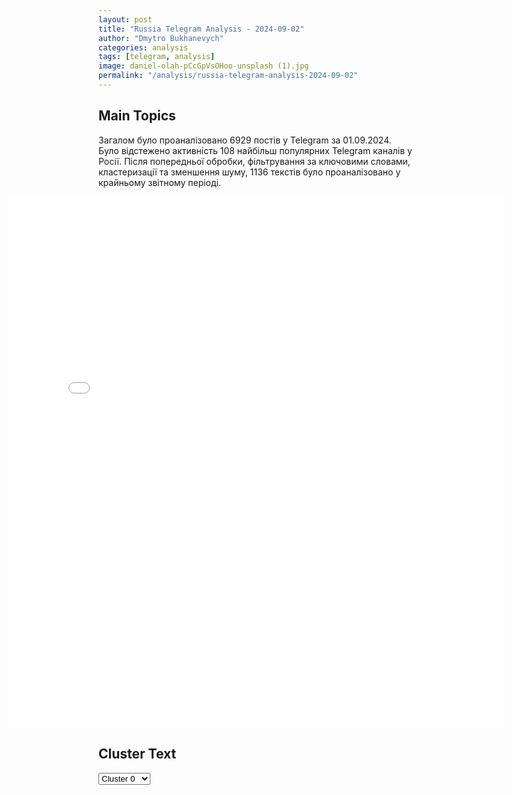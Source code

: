 ```yaml
---
layout: post
title: "Russia Telegram Analysis - 2024-09-02"
author: "Dmytro Bukhanevych"
categories: analysis
tags: [telegram, analysis]
image: daniel-olah-pCcGpVsOHoo-unsplash (1).jpg
permalink: "/analysis/russia-telegram-analysis-2024-09-02"
---
```


<style>
    /* Adjusting iframe-container styles */
    .wide-iframe-container {
        width: calc(100% + 30vw);  /* Extending the width */
        margin-left: -15vw;       /* Negative margin to push to the left */
        overflow: hidden;         /* In case the iframe content spills over */
    }

    .wide-iframe-container iframe {
        width: 100%;  /* Making the iframe take the full width of its container */
        border: none; /* Removing any borders from the iframe */
    }

    /* Toggle mechanism */
    .hidden {
        display: none;
    }
    
    .show-content-target:checked + .show-content {
        display: block;
    }
</style>

<h2>Main Topics</h2>
<p>Загалом було проаналізовано 6929 постів у Telegram за 01.09.2024. Було відстежено активність 108 найбільш популярних Telegram каналів у Росії. Після попередньої обробки, фільтрування за ключовими словами, кластеризації та зменшення шуму, 1136 текстів було проаналізовано у крайньому звітному періоді.</p>
<!-- Embedding Main Plotly Visualization -->
<div class="wide-iframe-container">
    <iframe src="{{site.baseurl}}/visualizations/2024-09-02/fig_topics_time.html" height="850"></iframe>
</div>


<h2>Cluster Text</h2>

<!-- Dropdown to select a cluster -->
<select id="clusterSelector" onchange="displayClusterText()">
<option value="0">Cluster 0</option><option value="1">Cluster 1</option><option value="2">Cluster 2</option><option value="3">Cluster 3</option><option value="4">Cluster 4</option><option value="5">Cluster 5</option><option value="6">Cluster 6</option><option value="7">Cluster 7</option><option value="8">Cluster 8</option><option value="9">Cluster 9</option><option value="10">Cluster 10</option><option value="11">Cluster 11</option><option value="12">Cluster 12</option><option value="13">Cluster 13</option><option value="14">Cluster 14</option><option value="15">Cluster 15</option><option value="16">Cluster 16</option><option value="17">Cluster 17</option><option value="18">Cluster 18</option><option value="19">Cluster 19</option>
</select>

<!-- Display area for the selected cluster's text -->
<div id="clusterTextDisplay" class="hidden"></div>

<script type="text/javascript">
    var clusterDetails = {"0": "<b>Total Posts:</b> 146<br><b>Date:</b> 2024-09-01 11:22:08+00:00<br><b>Author:</b> rvvoenkor<br><b>Link:</b> https://t.me/s/RVvoenkor/76130<br><b>Subscribers:</b> 1601831<br><b>Text:</b> \u0422\u0435\u043a\u0441\u0442: \ud83c\uddf7\ud83c\uddfa\u2694\ufe0f\ud83c\uddfa\ud83c\udde6 \u0410\u0440\u043c\u0438\u044f \u0420\u043e\u0441\u0441\u0438\u0438 \u043f\u0440\u043e\u0434\u043e\u043b\u0436\u0430\u0435\u0442 \u043e\u0442\u0440\u0430\u0436\u0430\u0442\u044c \u0432\u0442\u043e\u0440\u0436\u0435\u043d\u0438\u0435 \u0432\u0440\u0430\u0433\u0430 \u0432 \u041a\u0443\u0440\u0441\u043a\u0443\u044e \u043e\u0431\u043b\u0430\u0441\u0442\u044c\u25aa\ufe0f\u0413\u0440\u0443\u043f\u043f\u0438\u0440\u043e\u0432\u043a\u043e\u0439 \u0432\u043e\u0439\u0441\u043a \u00ab\u0421\u0435\u0432\u0435\u0440\u00bb \u043f\u0440\u0438 \u043f\u043e\u0434\u0434\u0435\u0440\u0436\u043a\u0435 \u0430\u0440\u043c\u0435\u0439\u0441\u043a\u043e\u0439 \u0430\u0432\u0438\u0430\u0446\u0438\u0438 \u0438 \u0430\u0440\u0442\u0438\u043b\u043b\u0435\u0440\u0438\u0438 \u043e\u0442\u0440\u0430\u0436\u0435\u043d\u044b 4 \u0430\u0442\u0430\u043a\u0438 \u0432\u0440\u0430\u0433\u0430 \u0432 \u043d\u0430\u043f\u0440\u0430\u0432\u043b\u0435\u043d\u0438\u0438 \u043d.\u043f. \u041a\u043e\u0440\u0435\u043d\u0435\u0432\u043e \u0438 \u0410\u043b\u0435\u043a\u0441\u0430\u043d\u0434\u0440\u043e\u0432\u043a\u0430.\u25aa\ufe0f \u0421\u043e\u0440\u0432\u0430\u043d\u044b 3 \u043f\u043e\u043f\u044b\u0442\u043a\u0438 \u0430\u0442\u0430\u043a \u0432 \u043d\u0430\u043f\u0440\u0430\u0432\u043b\u0435\u043d\u0438\u0438 \u043d.\u043f. \u041d\u0438\u0436\u043d\u044f\u044f \u041f\u0430\u0440\u043e\u0432\u0430\u044f \u0438 \u041f\u043e\u0433\u0440\u0435\u0431\u043a\u0438. \u041f\u043e\u0442\u0435\u0440\u0438 \u0412\u0421\u0423 - \u0434\u043e 30 \u0431\u043e\u0435\u0432\u0438\u043a\u043e\u0432 \u0443\u0431\u0438\u0442\u044b\u043c\u0438 \u0438 \u0440\u0430\u043d\u0435\u043d\u044b\u043c\u0438, \u0443\u043d\u0438\u0447\u0442\u043e\u0436\u0435\u043d\u044b 2 \u0431\u0440\u043e\u043d\u0435\u043c\u0430\u0448\u0438\u043d\u044b \u0438 2 \u0430\u0432\u0442\u043e\u043c\u043e\u0431\u0438\u043b\u044f. 1 \u0432\u043e\u0435\u043d\u043d\u044b\u0439 \u0412\u0421\u0423 \u0441\u0434\u0430\u043b\u0441\u044f \u0432 \u043f\u043b\u0435\u043d.\u25aa\ufe0f\u0410\u043a\u0442\u0438\u0432\u043d\u044b\u043c\u0438 \u0434\u0435\u0439\u0441\u0442\u0432\u0438\u044f\u043c\u0438 \u0432\u043e\u0439\u0441\u043a, \u0443\u0434\u0430\u0440\u0430\u043c\u0438 \u0430\u0432\u0438\u0430\u0446\u0438\u0438 \u0438 \u043e\u0433\u043d\u0435\u043c \u0430\u0440\u0442\u0438\u043b\u043b\u0435\u0440\u0438\u0438 \u043d\u0430\u043d\u0435\u0441\u0435\u043d\u043e \u043f\u043e\u0440\u0430\u0436\u0435\u043d\u0438\u0435 \u0441\u043a\u043e\u043f\u043b\u0435\u043d\u0438\u044f\u043c \u0441\u0438\u043b \u0438 \u0442\u0435\u0445\u043d\u0438\u043a\u0438 22-\u0439, 61-\u0439 \u0438 115-\u0439 \u043c\u0435\u0445\u0430\u043d\u0438\u0437\u0438\u0440\u043e\u0432\u0430\u043d\u043d\u044b\u0445, 80-\u0439 \u0438 82-\u0439 \u0434\u0435\u0441\u0430\u043d\u0442\u043d\u043e-\u0448\u0442\u0443\u0440\u043c\u043e\u0432\u043e\u0439, 152-\u0439 \u0435\u0433\u0435\u0440\u0441\u043a\u043e\u0439 \u0431\u0440\u0438\u0433\u0430\u0434 \u0438 1-\u0439 \u0431\u0440\u0438\u0433\u0430\u0434\u044b \u043d\u0430\u0446\u0433\u0432\u0430\u0440\u0434\u0438\u0438 \u0432 \u0440\u0430\u0439\u043e\u043d\u0430\u0445 \u043d.\u043f. \u0410\u043f\u0430\u043d\u0430\u0441\u043e\u0432\u043a\u0430, \u0411\u043e\u0440\u043a\u0438, \u0412\u0438\u0448\u043d\u0435\u0432\u043a\u0430, \u0413\u043e\u0440\u0434\u0435\u0435\u0432\u043a\u0430, \u0418\u0432\u0430\u0448\u043a\u043e\u0432\u0441\u043a\u0438\u0439, \u041b\u044e\u0431\u0438\u043c\u043e\u0432\u043a\u0430, \u041b\u0435\u0431\u0435\u0434\u0435\u0432\u043a\u0430, \u041c\u0430\u0440\u0442\u044b\u043d\u043e\u0432\u043a\u0430, \u041c\u0438\u0445\u0430\u0439\u043b\u043e\u0432\u043a\u0430, \u041c\u0438\u0440\u043d\u044b\u0439, \u041d\u043e\u0432\u043e\u0438\u0432\u0430\u043d\u043e\u0432\u043a\u0430, \u041e\u0431\u0443\u0445\u043e\u0432\u043a\u0430, \u041e\u0440\u043b\u043e\u0432\u043a\u0430, \u041f\u043b\u0435\u0445\u043e\u0432\u043e, \u0427\u0435\u0440\u043a\u0430\u0441\u0441\u043a\u043e\u0435 \u041f\u043e\u0440\u0435\u0447\u043d\u043e\u0435, \u0420\u0443\u0441\u0441\u043a\u043e\u0435 \u041f\u043e\u0440\u0435\u0447\u043d\u043e\u0435 \u0438 \u0421\u043d\u0430\u0433\u043e\u0441\u0442\u044c.\u00a0\u25aa\ufe0f \u0412 \u043b\u0435\u0441\u043d\u044b\u0445 \u043c\u0430\u0441\u0441\u0438\u0432\u0430\u0445 \u043f\u0440\u043e\u0434\u043e\u043b\u0436\u0430\u0435\u0442\u0441\u044f \u043f\u0440\u043e\u0432\u0435\u0434\u0435\u043d\u0438\u0435 \u0440\u0430\u0437\u0432\u0435\u0434\u044b\u0432\u0430\u0442\u0435\u043b\u044c\u043d\u043e-\u043f\u043e\u0438\u0441\u043a\u043e\u0432\u044b\u0445 \u0434\u0435\u0439\u0441\u0442\u0432\u0438\u0439 \u043f\u043e \u0432\u044b\u044f\u0432\u043b\u0435\u043d\u0438\u044e \u0438 \u0443\u043d\u0438\u0447\u0442\u043e\u0436\u0435\u043d\u0438\u044e \u0434\u0438\u0432\u0435\u0440\u0441\u0438\u043e\u043d\u043d\u044b\u0445 \u0433\u0440\u0443\u043f\u043f \u043f\u0440\u043e\u0442\u0438\u0432\u043d\u0438\u043a\u0430, \u043f\u044b\u0442\u0430\u0432\u0448\u0438\u0445\u0441\u044f \u043f\u0440\u043e\u043d\u0438\u043a\u043d\u0443\u0442\u044c \u0432\u0433\u043b\u0443\u0431\u044c \u0440\u043e\u0441\u0441\u0438\u0439\u0441\u043a\u043e\u0439 \u0442\u0435\u0440\u0440\u0438\u0442\u043e\u0440\u0438\u0438.\u25aa\ufe0f \u041e\u043f\u0435\u0440\u0430\u0442\u0438\u0432\u043d\u043e-\u0442\u0430\u043a\u0442\u0438\u0447\u0435\u0441\u043a\u043e\u0439 \u0430\u0432\u0438\u0430\u0446\u0438\u0435\u0439 \u043d\u0430\u043d\u0435\u0441\u0435\u043d\u044b \u0443\u0434\u0430\u0440\u044b \u0432 \u0421\u0443\u043c\u0441\u043a\u043e\u0439 \u043e\u0431\u043b\u0430\u0441\u0442\u0438 \u043f\u043e \u0440\u0430\u0439\u043e\u043d\u0430\u043c \u0441\u043e\u0441\u0440\u0435\u0434\u043e\u0442\u043e\u0447\u0435\u043d\u0438\u044f \u043b\u0438\u0447\u043d\u043e\u0433\u043e \u0441\u043e\u0441\u0442\u0430\u0432\u0430 \u0438 \u0432\u043e\u0435\u043d\u043d\u043e\u0439 \u0442\u0435\u0445\u043d\u0438\u043a\u0438 \u0440\u0435\u0437\u0435\u0440\u0432\u043e\u0432 \u0412\u0421\u0423 \u0432 \u0440\u0430\u0439\u043e\u043d\u0430\u0445 \u043d.\u043f. \u0411\u0435\u043b\u043e\u043f\u043e\u043b\u044c\u0435, \u0411\u043e\u044f\u0440\u043e-\u041b\u0435\u0436\u0438\u0447\u0438, \u0413\u043b\u0443\u0445\u043e\u0432, \u041b\u0443\u043a\u0430, \u041e\u0431\u043e\u0434\u044b, \u041e\u0440\u043b\u043e\u0432\u043a\u0430, \u0421\u0432\u0435\u0441\u0441\u0430, \u041f\u0435\u0440\u0448\u0435 \u0422\u0440\u0430\u0432\u043d\u044f, \u0421\u0443\u043c\u044b \u0438 \u042e\u043d\u0430\u043a\u043e\u0432\u043a\u0430.\u00a0\u25aa\ufe0f\u041f\u043e\u0442\u0435\u0440\u0438 \u0412\u0421\u0423 \u0437\u0430 \u0441\u0443\u0442\u043a\u0438: \u0434\u043e 360 \u0431\u043e\u0435\u0432\u0438\u043a\u043e\u0432 \u0438 23\u00a0\u0435\u0434\u0438\u043d\u0438\u0446\u044b \u0431\u0440\u043e\u043d\u0435\u0442\u0435\u0445\u043d\u0438\u043a\u0438, \u0432 \u0442\u043e\u043c \u0447\u0438\u0441\u043b\u0435 4 \u0442\u0430\u043d\u043a\u0430, \u0411\u041c\u041f, 2 \u0411\u0422\u0420\u0430 \u0438 16 \u0431\u0440\u043e\u043d\u0435\u043c\u0430\u0448\u0438\u043d, \u0430 \u0442\u0430\u043a\u0436\u0435 6 \u043e\u0440\u0443\u0434\u0438\u0439, \u0432 \u0442.\u0447. 2 \u0421\u0410\u0423 \u00abKrab\u00bb (\u041f\u043e\u043b\u044c\u0448\u0430), 3 \u043c\u0438\u043d\u043e\u043c\u0435\u0442\u0430, \u0441\u0442\u0430\u043d\u0446\u0438\u044f \u0420\u042d\u0411, \u0420\u041b\u0421 \u043a\u043e\u043d\u0442\u0440\u0431\u0430\u0442\u0430\u0440\u0435\u0439\u043d\u043e\u0439 \u0431\u043e\u0440\u044c\u0431\u044b ANT/PQ-50 (\u0421\u0428\u0410) \u0438 7 \u0430\u0432\u0442\u043e\u043c\u043e\u0431\u0438\u043b\u0435\u0439.t.me/RVvoenkor", "1": "<b>Total Posts:</b> 75<br><b>Date:</b> 2024-09-01 03:14:42+00:00<br><b>Author:</b> solovievlive<br><b>Link:</b> https://t.me/s/SolovievLive/277763<br><b>Subscribers:</b> 1341504<br><b>Text:</b> \u0422\u0435\u043a\u0441\u0442: \u2757\ufe0f \u041f\u043e\u043f\u044b\u0442\u043a\u0443 \u043c\u0430\u0441\u0441\u043e\u0432\u043e\u0439 \u0430\u0442\u0430\u043a\u0438 \u0412\u0421\u0423 \u043d\u0430 \u0440\u043e\u0441\u0441\u0438\u0439\u0441\u043a\u0438\u0435 \u0440\u0435\u0433\u0438\u043e\u043d\u044b \u043e\u0442\u0431\u0438\u043b\u0438 \u0440\u043e\u0441\u0441\u0438\u0439\u0441\u043a\u0438\u0435 \u0441\u0438\u043b\u044b \u041f\u0412\u041e \u0432 \u043d\u043e\u0447\u044c \u043d\u0430 1 \u0441\u0435\u043d\u0442\u044f\u0431\u0440\u044f. \u0421\u043e\u043e\u0431\u0449\u0430\u043b\u043e\u0441\u044c \u043e\u0431 \u043e\u0442\u0441\u0443\u0442\u0441\u0442\u0432\u0438\u0438 \u0436\u0435\u0440\u0442\u0432, \u043f\u043e\u0441\u0442\u0440\u0430\u0434\u0430\u0432\u0448\u0438\u0445 \u0438 \u0440\u0430\u0437\u0440\u0443\u0448\u0435\u043d\u0438\u0439.\u0427\u0442\u043e \u0438\u0437\u0432\u0435\u0441\u0442\u043d\u043e \u043d\u0430 \u044d\u0442\u043e\u0442 \u0447\u0430\u0441:\ud83d\udfe55 \u0411\u041f\u041b\u0410, \u043b\u0435\u0442\u0435\u0432\u0448\u0438\u0445 \u043d\u0430 \u041c\u043e\u0441\u043a\u0432\u0443, \u0441\u0431\u0438\u0442\u044b \u0441\u0438\u043b\u0430\u043c\u0438 \u041f\u0412\u041e \u041c\u0438\u043d\u043e\u0431\u043e\u0440\u043e\u043d\u044b, \u0432 \u0442\u043e\u043c \u0447\u0438\u0441\u043b\u0435, \u0432 \u041e\u0434\u0438\u043d\u0446\u043e\u0432\u0441\u043a\u043e\u043c \u0433\u043e\u0440\u043e\u0434\u0441\u043a\u043e\u043c \u043e\u043a\u0440\u0443\u0433\u0435, \u041b\u0435\u043d\u0438\u043d\u0441\u043a\u043e\u043c \u0433\u043e\u0440\u043e\u0434\u0441\u043a\u043e\u043c \u043e\u043a\u0440\u0443\u0433\u0435 \u0438 \u0432 \u0421\u0442\u0443\u043f\u0438\u043d\u043e;\ud83d\udfe5\u0411\u043e\u043b\u0435\u0435 10 \u0411\u041f\u041b\u0410 \u0443\u043d\u0438\u0447\u0442\u043e\u0436\u0435\u043d\u044b \u0432 \u0412\u043e\u0440\u043e\u043d\u0435\u0436\u0441\u043a\u043e\u0439 \u043e\u0431\u043b\u0430\u0441\u0442\u0438;\ud83d\udfe5\u0422\u0440\u0438 \u0411\u041f\u041b\u0410 \u043f\u043e\u043f\u044b\u0442\u0430\u043b\u0438\u0441\u044c \u0430\u0442\u0430\u043a\u043e\u0432\u0430\u0442\u044c \u0442\u0435\u0440\u0440\u0438\u0442\u043e\u0440\u0438\u044e \u041a\u0430\u0448\u0438\u0440\u0441\u043a\u043e\u0439 \u0413\u0420\u042d\u0421 \u0432 \u041c\u043e\u0441\u043a\u043e\u0432\u0441\u043a\u043e\u0439 \u043e\u0431\u043b\u0430\u0441\u0442\u0438;\ud83d\udfe5\u041d\u0435\u0441\u043a\u043e\u043b\u044c\u043a\u043e \u0411\u041f\u041b\u0410 \u0443\u043d\u0438\u0447\u0442\u043e\u0436\u0435\u043d\u044b \u043d\u0430\u0434 \u0420\u044f\u0437\u0430\u043d\u0441\u043a\u043e\u0439 \u043e\u0431\u043b\u0430\u0441\u0442\u044c\u044e;\ud83d\udfe5\u0411\u041f\u041b\u0410 \u043f\u043e\u0434\u0430\u0432\u043b\u0435\u043d\u044b \u0432 \u0413\u0440\u044f\u0437\u0438\u043d\u0441\u043a\u043e\u043c, \u041b\u0438\u043f\u0435\u0446\u043a\u043e\u043c \u0438 \u0421\u0442\u0430\u043d\u043e\u0432\u043b\u044f\u043d\u0441\u043a\u043e\u043c \u0440\u0430\u0439\u043e\u043d\u0430\u0445 \u041b\u0438\u043f\u0435\u0446\u043a\u043e\u0439 \u043e\u0431\u043b\u0430\u0441\u0442\u0438;\ud83d\udfe53 \u0431\u0435\u0441\u043f\u0438\u043b\u043e\u0442\u043d\u0438\u043a\u0430 \u0443\u043d\u0438\u0447\u0442\u043e\u0436\u0435\u043d\u044b \u043d\u0430\u0434 \u0422\u0443\u043b\u044c\u0441\u043a\u043e\u0439 \u043e\u0431\u043b\u0430\u0441\u0442\u044c\u044e;\ud83d\udfe526 \u0411\u041f\u041b\u0410 \u0441\u0431\u0438\u0442\u044b \u043d\u0430\u0434 \u0411\u0440\u044f\u043d\u0441\u043a\u043e\u0439 \u043e\u0431\u043b\u0430\u0441\u0442\u044c\u044e;\ud83d\udfe55 \u0411\u041f\u041b\u0410 \u0441\u0431\u0438\u0442\u044b \u0441\u0438\u043b\u0430\u043c\u0438 \u041f\u0412\u041e \u043d\u0430\u0434 \u0422\u0432\u0435\u0440\u0441\u043a\u043e\u0439 \u043e\u0431\u043b\u0430\u0441\u0442\u044c\u044e.", "2": "<b>Total Posts:</b> 47<br><b>Date:</b> 2024-09-01 16:10:43+00:00<br><b>Author:</b> rian_ru<br><b>Link:</b> https://t.me/s/rian_ru/259503<br><b>Subscribers:</b> 3333727<br><b>Text:</b> \u0422\u0435\u043a\u0441\u0442: \u2757\ufe0f\u0427\u0438\u0441\u043b\u043e \u043c\u0438\u0440\u043d\u044b\u0445 \u0436\u0438\u0442\u0435\u043b\u0435\u0439, \u043f\u043e\u0441\u0442\u0440\u0430\u0434\u0430\u0432\u0448\u0438\u0445 \u0432 \u0411\u0435\u043b\u0433\u043e\u0440\u043e\u0434\u0435 \u0438 \u0411\u0435\u043b\u0433\u043e\u0440\u043e\u0434\u0441\u043a\u043e\u043c \u0440\u0430\u0439\u043e\u043d\u0435 \u0432 \u0440\u0435\u0437\u0443\u043b\u044c\u0442\u0430\u0442\u0435 \u0430\u0442\u0430\u043a\u0438 \u0412\u0421\u0423, \u0432\u044b\u0440\u043e\u0441\u043b\u043e \u0434\u043e 11, \u0441\u043e\u043e\u0431\u0449\u0438\u043b \u0413\u043b\u0430\u0434\u043a\u043e\u0432. \u0413\u043b\u0430\u0432\u0430 \u0411\u0435\u043b\u0433\u043e\u0440\u043e\u0434\u0441\u043a\u043e\u0439 \u043e\u0431\u043b\u0430\u0441\u0442\u0438 \u0440\u0430\u0441\u0441\u043a\u0430\u0437\u0430\u043b, \u0447\u0442\u043e \u0434\u0432\u043e\u0435 \u0440\u0430\u043d\u0435\u043d\u044b\u0445 \u0434\u0435\u0442\u0435\u0439 \u043d\u0430\u0445\u043e\u0434\u044f\u0442\u0441\u044f \u0432 \u043a\u0440\u0430\u0439\u043d\u0435 \u0442\u044f\u0436\u0435\u043b\u043e\u043c \u0441\u043e\u0441\u0442\u043e\u044f\u043d\u0438\u0438, \u043e\u043d\u0438 \u0443\u0436\u0435 \u0432 \u043e\u043f\u0435\u0440\u0430\u0446\u0438\u043e\u043d\u043d\u044b\u0445, \u0438\u0445 \u043c\u043e\u0433\u0443\u0442\u2026", "3": "<b>Total Posts:</b> 21<br><b>Date:</b> 2024-09-01 10:07:12+00:00<br><b>Author:</b> rt_russian<br><b>Link:</b> https://t.me/s/rt_russian/213867<br><b>Subscribers:</b> 977840<br><b>Text:</b> \u0422\u0435\u043a\u0441\u0442: \u0412\u0421\u0423 \u0437\u0430 \u0441\u0443\u0442\u043a\u0438 \u043f\u043e\u0442\u0435\u0440\u044f\u043b\u0438 \u043d\u0430 \u041a\u0443\u0440\u0441\u043a\u043e\u043c \u043d\u0430\u043f\u0440\u0430\u0432\u043b\u0435\u043d\u0438\u0438 \u0434\u043e 360 \u0432\u043e\u0435\u043d\u043d\u044b\u0445 \u0438 23 \u0435\u0434\u0438\u043d\u0438\u0446\u044b \u0431\u0440\u043e\u043d\u0435\u0442\u0435\u0445\u043d\u0438\u043a\u0438, \u0441\u043e\u043e\u0431\u0449\u0438\u043b\u0438 \u0432 \u041c\u0438\u043d\u043e\u0431\u043e\u0440\u043e\u043d\u044b \u0420\u0424. \u041e\u0431\u0449\u0438\u0435 \u043f\u043e\u0442\u0435\u0440\u0438 \u0423\u043a\u0440\u0430\u0438\u043d\u044b \u0437\u0430 \u0432\u0440\u0435\u043c\u044f \u0431\u043e\u0435\u0432\u044b\u0445 \u0434\u0435\u0439\u0441\u0442\u0432\u0438\u0439 \u0442\u0430\u043c \u0441\u043e\u0441\u0442\u0430\u0432\u0438\u043b\u0438 \u0432 \u0442\u043e\u043c \u0447\u0438\u0441\u043b\u0435 \u0441\u0432\u044b\u0448\u0435 8,5 \u0442\u044b\u0441. \u0441\u043e\u043b\u0434\u0430\u0442, 80 \u0442\u0430\u043d\u043a\u043e\u0432 \u0438 37 \u0431\u043e\u0435\u0432\u044b\u0445 \u043c\u0430\u0448\u0438\u043d \u043f\u0435\u0445\u043e\u0442\u044b, \u043f\u043e\u0434\u0447\u0435\u0440\u043a\u043d\u0443\u043b\u0438 \u0432 \u0432\u0435\u0434\u043e\u043c\u0441\u0442\u0432\u0435. \u0420\u043e\u0441\u0441\u0438\u0439\u0441\u043a\u0430\u044f \u0430\u0440\u043c\u0438\u044f \u0441\u043e\u0440\u0432\u0430\u043b\u0430 \u0442\u0440\u0438 \u043f\u043e\u043f\u044b\u0442\u043a\u0438 \u0430\u0442\u0430\u043a \u0432 \u043d\u0430\u043f\u0440\u0430\u0432\u043b\u0435\u043d\u0438\u0438 \u043d\u0430\u0441\u0435\u043b\u0451\u043d\u043d\u044b\u0445 \u043f\u0443\u043d\u043a\u0442\u043e\u0432 \u041d\u0438\u0436\u043d\u044f\u044f \u041f\u0430\u0440\u043e\u0432\u0430\u044f \u0438 \u041f\u043e\u0433\u0440\u0435\u0431\u043a\u0438. \u0412\u0421\u0423 \u043f\u043e\u0442\u0435\u0440\u044f\u043b\u0438 \u0434\u043e 30 \u0447\u0435\u043b\u043e\u0432\u0435\u043a \u0443\u0431\u0438\u0442\u044b\u043c\u0438 \u0438 \u0440\u0430\u043d\u0435\u043d\u044b\u043c\u0438, \u043e\u0434\u0438\u043d \u0441\u0434\u0430\u043b\u0441\u044f \u0432 \u043f\u043b\u0435\u043d.\ud83d\udfe9 \u041f\u043e\u0434\u043f\u0438\u0441\u0430\u0442\u044c\u0441\u044f | \u041f\u0440\u0438\u0441\u043b\u0430\u0442\u044c \u043d\u043e\u0432\u043e\u0441\u0442\u044c | \u0417\u0435\u0440\u043a\u0430\u043b\u043e", "4": "<b>Total Posts:</b> 156<br><b>Date:</b> 2024-09-01 07:32:08+00:00<br><b>Author:</b> sheyhtamir1974<br><b>Link:</b> https://t.me/s/sheyhtamir1974/98665<br><b>Subscribers:</b> 460126<br><b>Text:</b> \u0422\u0435\u043a\u0441\u0442: \u041c\u043e\u043c\u0435\u043d\u0442 \u0443\u0434\u0430\u0440\u0430 \u0443\u043a\u0440\u0430\u0438\u043d\u0441\u043a\u0438\u0445 \u0411\u041f\u041b\u0410 \u043f\u043e \u041a\u043e\u043d\u0430\u043a\u043e\u0432\u0441\u043a\u043e\u0439 \u0413\u0420\u042d\u0421 \u27a1\ufe0f \u041c\u0418\u0413 \u0420\u043e\u0441\u0441\u0438\u0438: \u0436\u0438\u0432\u0438 \u043f\u0440\u043e\u0433\u0440\u0435\u0441\u0441\u0438\u0432\u043d\u043e, \u0430 \u043d\u0435 \u0430\u0431\u044b \u043a\u0430\u043a. \u041f\u043e\u0434\u043f\u0438\u0441\u0430\u0442\u044c\u0441\u044f", "5": "<b>Total Posts:</b> 18<br><b>Date:</b> 2024-09-01 06:30:13+00:00<br><b>Author:</b> ru2ch<br><b>Link:</b> https://t.me/s/ru2ch/121735<br><b>Subscribers:</b> 519848<br><b>Text:</b> \u0422\u0435\u043a\u0441\u0442: \u2757\ufe0f\u0410\u0440\u043c\u0438\u044f \u0418\u0437\u0440\u0430\u0438\u043b\u044f \u043e\u043f\u0443\u0431\u043b\u0438\u043a\u043e\u0432\u0430\u043b\u0430 \u0438\u043c\u0435\u043d\u0430 \u0448\u0435\u0441\u0442\u0438 \u0437\u0430\u043b\u043e\u0436\u043d\u0438\u043a\u043e\u0432 \u0425\u0410\u041c\u0410\u0421, \u0447\u044c\u0438 \u0442\u0435\u043b\u0430 \u0431\u044b\u043b\u0438 \u043d\u0430\u0439\u0434\u0435\u043d\u044b \u0432 \u0440\u0430\u0439\u043e\u043d\u0435 \u0420\u0430\u0444\u0430\u0445\u0430, \u0441\u0440\u0435\u0434\u0438 \u043d\u0438\u0445 \u0437\u043d\u0430\u0447\u0438\u0442\u0441\u044f \u0440\u043e\u0441\u0441\u0438\u044f\u043d\u0438\u043d \u0410\u043b\u0435\u043a\u0441\u0430\u043d\u0434\u0440 \u041b\u043e\u0431\u0430\u043d\u043e\u0432", "6": "<b>Total Posts:</b> 21<br><b>Date:</b> 2024-09-01 07:04:08+00:00<br><b>Author:</b> novosti_voinaa<br><b>Link:</b> https://t.me/s/novosti_voinaa/24248<br><b>Subscribers:</b> 3116092<br><b>Text:</b> \u0422\u0435\u043a\u0441\u0442: \u26a1\ufe0f\u041c\u043e\u0449\u043d\u0435\u0439\u0448\u0438\u0439 \u043d\u043e\u0447\u043d\u043e\u0439 \u043d\u0430\u043b\u0451\u0442 \u0411\u041f\u041b\u0410 \u043d\u0430 \u0420\u043e\u0441\u0441\u0438\u044e. 158 \u0434\u0440\u043e\u043d\u043e\u0432 \u0443\u043d\u0438\u0447\u0442\u043e\u0436\u0435\u043d\u044b \u0438 \u043f\u0435\u0440\u0435\u0445\u0432\u0430\u0447\u0435\u043d\u044b \u0441\u0440\u0435\u0434\u0441\u0442\u0432\u0430\u043c\u0438 \u041f\u0412\u041e, \u0441\u043e\u043e\u0431\u0449\u0430\u044e\u0442 \u0432 \u043c\u0438\u043d\u0438\u0441\u0442\u0435\u0440\u0441\u0442\u0432\u0435 \u043e\u0431\u043e\u0440\u043e\u043d\u044b.\u0422\u043e\u043b\u044c\u043a\u043e \u043d\u0430\u0434 \u0442\u0435\u0440\u0440\u0438\u0442\u043e\u0440\u0438\u0435\u0439 \u041a\u0443\u0440\u0441\u043a\u043e\u0439 \u043e\u0431\u043b\u0430\u0441\u0442\u0438 \u0437\u0430 \u043d\u043e\u0447\u044c \u0441\u0431\u0438\u043b\u0438 46 \u0431\u0435\u0441\u043f\u0438\u043b\u043e\u0442\u043d\u0438\u043a\u043e\u0432, \u0423\u043a\u0440\u0430\u0438\u043d\u0430 \u043f\u044b\u0442\u0430\u043b\u0430\u0441\u044c \u0430\u0442\u0430\u043a\u043e\u0432\u0430\u0442\u044c \u0410\u042d\u0421. 34 \u0434\u0440\u043e\u043d\u0430 \u0441\u0431\u0438\u0442\u044b \u0432 \u0411\u0440\u044f\u043d\u0441\u043a\u043e\u0439 \u043e\u0431\u043b\u0430\u0441\u0442\u0438, \u043d\u0430\u0434 \u0442\u0435\u0440\u0440\u0438\u0442\u043e\u0440\u0438\u0435\u0439 \u0412\u043e\u0440\u043e\u043d\u0435\u0436\u0441\u043a\u043e\u0439 \u2013 28, \u043d\u0430\u0434 \u0411\u0435\u043b\u0433\u043e\u0440\u043e\u0434\u0441\u043a\u043e\u0439 \u2013 14, \u0432\u043e\u0441\u0435\u043c\u044c \u2013 \u043d\u0430\u0434 \u0442\u0435\u0440\u0440\u0438\u0442\u043e\u0440\u0438\u0435\u0439 \u0420\u044f\u0437\u0430\u043d\u0441\u043a\u043e\u0439 \u043e\u0431\u043b\u0430\u0441\u0442\u0438, \u0434\u0432\u0430 \u2013 \u043d\u0430\u0434 \u041c\u043e\u0441\u043a\u0432\u043e\u0439, \u0441\u0435\u043c\u044c \u2013 \u043d\u0430\u0434 \u041c\u043e\u0441\u043a\u043e\u0432\u0441\u043a\u043e\u0439 \u043e\u0431\u043b\u0430\u0441\u0442\u044c\u044e, \u043f\u044f\u0442\u044c \u2013 \u043d\u0430\u0434 \u0442\u0435\u0440\u0440\u0438\u0442\u043e\u0440\u0438\u0435\u0439 \u041a\u0430\u043b\u0443\u0436\u0441\u043a\u043e\u0439 \u043e\u0431\u043b\u0430\u0441\u0442\u0438, \u0447\u0435\u0442\u044b\u0440\u0435 \u2013 \u043d\u0430\u0434 \u0442\u0435\u0440\u0440\u0438\u0442\u043e\u0440\u0438\u0435\u0439 \u041b\u0438\u043f\u0435\u0446\u043a\u043e\u0439 \u043e\u0431\u043b\u0430\u0441\u0442\u0438, \u0442\u0440\u0438 \u2013 \u043d\u0430\u0434 \u0442\u0435\u0440\u0440\u0438\u0442\u043e\u0440\u0438\u0435\u0439 \u0422\u0443\u043b\u044c\u0441\u043a\u043e\u0439, \u043f\u043e \u0434\u0432\u0430 \u0431\u0435\u0441\u043f\u0438\u043b\u043e\u0442\u043d\u0438\u043a\u0430 \u0441\u0431\u0438\u0442\u044b \u043d\u0430\u0434 \u0442\u0435\u0440\u0440\u0438\u0442\u043e\u0440\u0438\u044f\u043c\u0438 \u0422\u0430\u043c\u0431\u043e\u0432\u0441\u043a\u043e\u0439 \u0438 \u0421\u043c\u043e\u043b\u0435\u043d\u0441\u043a\u043e\u0439 \u043e\u0431\u043b\u0430\u0441\u0442\u0435\u0439, \u043f\u043e \u043e\u0434\u043d\u043e\u043c\u0443 \u043d\u0430\u0434 \u0442\u0435\u0440\u0440\u0438\u0442\u043e\u0440\u0438\u044f\u043c\u0438 \u041e\u0440\u043b\u043e\u0432\u0441\u043a\u043e\u0439, \u0422\u0432\u0435\u0440\u0441\u043a\u043e\u0439 \u0438 \u0418\u0432\u0430\u043d\u043e\u0432\u0441\u043a\u043e\u0439 \u043e\u0431\u043b\u0430\u0441\u0442\u0435\u0439.\u041f\u043e\u0434\u043f\u0438\u0441\u0430\u0442\u044c\u0441\u044f \u043d\u0430 \u0421\u041c\u0418", "7": "<b>Total Posts:</b> 18<br><b>Date:</b> 2024-09-01 04:15:08+00:00<br><b>Author:</b> ukraina_ru<br><b>Link:</b> https://t.me/s/ukraina_ru/214880<br><b>Subscribers:</b> 464834<br><b>Text:</b> \u0422\u0435\u043a\u0441\u0442: \u26a1 \u0421\u0438\u043b\u044b \u041f\u0412\u041e \u0443\u043d\u0438\u0447\u0442\u043e\u0436\u0438\u043b\u0438 \u0411\u041f\u041b\u0410 \u0432 \u041a\u043e\u0437\u0435\u043b\u044c\u0441\u043a\u043e\u043c, \u041f\u0435\u0440\u0435\u043c\u044b\u0448\u0435\u043b\u044c\u0441\u043a\u043e\u043c, \u041a\u0438\u0440\u043e\u0432\u0441\u043a\u043e\u043c \u0438 \u041c\u0430\u043b\u043e\u044f\u0440\u043e\u0441\u043b\u0430\u0432\u0435\u0446\u043a\u043e\u043c \u0440\u0430\u0439\u043e\u043d\u0430\u0445 \u041a\u0430\u043b\u0443\u0436\u0441\u043a\u043e\u0439 \u043e\u0431\u043b\u0430\u0441\u0442\u0438, \u0430 \u0442\u0430\u043a\u0436\u0435 \u043d\u0430 \u043e\u043a\u0440\u0430\u0438\u043d\u0435 \u041a\u0430\u043b\u0443\u0433\u0438, \u0441\u043e\u043e\u0431\u0449\u0438\u043b \u0433\u0443\u0431\u0435\u0440\u043d\u0430\u0442\u043e\u0440", "8": "<b>Total Posts:</b> 56<br><b>Date:</b> 2024-09-01 21:23:48+00:00<br><b>Author:</b> zhest_belgorod<br><b>Link:</b> https://t.me/s/zhest_belgorod/49298<br><b>Subscribers:</b> 714918<br><b>Text:</b> \u0422\u0435\u043a\u0441\u0442: \u2757\ufe0f \u041d\u0430 \u0432\u0441\u0435\u0439 \u0442\u0435\u0440\u0440\u0438\u0442\u043e\u0440\u0438\u0438 \u0411\u0435\u043b\u0433\u043e\u0440\u043e\u0434\u0441\u043a\u043e\u0439 \u043e\u0431\u043b\u0430\u0441\u0442\u0438 \u043e\u043f\u0430\u0441\u043d\u043e\u0441\u0442\u044c \u0430\u0442\u0430\u043a\u0438 \u0411\u041f\u041b\u0410!   \ud83d\udd25 \u0416\u0435\u0441\u0442\u044c \u0411\u0435\u043b\u0433\u043e\u0440\u043e\u0434 - \u043f\u043e\u0434\u043f\u0438\u0441\u0430\u0442\u044c\u0441\u044f", "9": "<b>Total Posts:</b> 108<br><b>Date:</b> 2024-09-01 03:35:32+00:00<br><b>Author:</b> bazabazon<br><b>Link:</b> https://t.me/s/bazabazon/30834<br><b>Subscribers:</b> 1585591<br><b>Text:</b> \u0422\u0435\u043a\u0441\u0442: \u0411\u0435\u0441\u043f\u0438\u043b\u043e\u0442\u043d\u0438\u043a \u0441\u0431\u0438\u0442 \u0432 \u0440\u0430\u0439\u043e\u043d\u0435 \u043c\u043e\u0441\u043a\u043e\u0432\u0441\u043a\u043e\u0433\u043e \u043d\u0435\u0444\u0442\u0435\u043f\u0435\u0440\u0435\u0440\u0430\u0431\u0430\u0442\u044b\u0432\u0430\u044e\u0449\u0435\u0433\u043e \u0437\u0430\u0432\u043e\u0434\u0430. \u041e\u0431 \u044d\u0442\u043e\u043c \u0441\u043e\u043e\u0431\u0449\u0430\u0435\u0442 \u0421\u0435\u0440\u0433\u0435\u0439 \u0421\u043e\u0431\u044f\u043d\u0438\u043d. \u041f\u043e\u0432\u0440\u0435\u0436\u0434\u0435\u043d\u0438\u0439 \u0438 \u043f\u043e\u0441\u0442\u0440\u0430\u0434\u0430\u0432\u0448\u0438\u0445 \u043d\u0435\u0442.\u0415\u0449\u0435 \u043e\u0434\u0438\u043d \u0434\u0440\u043e\u043d \u0431\u044b\u043b \u0441\u0431\u0438\u0442 \u0432 \u0420\u0430\u043c\u0435\u043d\u0441\u043a\u043e\u043c \u043d\u0430 \u043f\u043e\u0434\u043b\u0435\u0442\u0435 \u043a \u041c\u043e\u0441\u043a\u0432\u0435.\u2757 \u041f\u043e\u0434\u043f\u0438\u0441\u044b\u0432\u0430\u0439\u0442\u0435\u0441\u044c, \u044d\u0442\u043e Baza", "10": "<b>Total Posts:</b> 22<br><b>Date:</b> 2024-09-01 05:55:49+00:00<br><b>Author:</b> bbbreaking<br><b>Link:</b> https://t.me/s/bbbreaking/189181<br><b>Subscribers:</b> 1809933<br><b>Text:</b> \u0422\u0435\u043a\u0441\u0442: \u26a1\ufe0f\u041d\u0430 \u043f\u043e\u0434\u043b\u0435\u0442\u0435 \u043a \u042f\u0440\u043e\u0441\u043b\u0430\u0432\u043b\u044e \u043e\u0442\u0440\u0430\u0436\u0435\u043d\u0430 \u0430\u0442\u0430\u043a\u0430 \u0443\u043a\u0440\u0430\u0438\u043d\u0441\u043a\u043e\u0433\u043e \u0411\u041f\u041b\u0410, \u043d\u0430 \u043c\u0435\u0441\u0442\u0435 \u0435\u0433\u043e \u043f\u0430\u0434\u0435\u043d\u0438\u044f \u0440\u0430\u0437\u0440\u0443\u0448\u0435\u043d\u0438\u0439 \u0438 \u043f\u043e\u0441\u0442\u0440\u0430\u0434\u0430\u0432\u0448\u0438\u0445 \u043d\u0435\u0442 \u2014 \u0432\u043b\u0430\u0441\u0442\u0438 \u0440\u0435\u0433\u0438\u043e\u043d\u0430", "11": "<b>Total Posts:</b> 58<br><b>Date:</b> 2024-09-01 14:01:13+00:00<br><b>Author:</b> rsotmdivision<br><b>Link:</b> https://t.me/s/rsotmdivision/19680<br><b>Subscribers:</b> 393898<br><b>Text:</b> \u0422\u0435\u043a\u0441\u0442: \"\u041c\u044b \u0431\u043e\u0439\u0446\u044b \u0421\u0412\u041e \u043f\u0440\u0438\u0435\u0437\u0436\u0430\u0435\u043c \u0434\u043e\u043c\u043e\u0439, \u0430 \u043d\u0430\u0441 \u0442\u0443\u0442 \u0431\u0430\u043d\u0434\u043e\u0441\u044b \u0432\u0441\u0442\u0440\u0435\u0447\u0430\u044e\u0442. \u0422\u0443\u0442 \u0432\u0441\u044e \u0436\u0438\u0437\u043d\u044c \u0431\u044b\u043b\u043e \u0442\u0430\u043a, \u044f \u043f\u0440\u043e\u0448\u0443 \u0411\u0430\u0441\u0442\u0440\u044b\u043a\u0438\u043d\u0430, \u0447\u0442\u043e\u0431\u044b \u043f\u043e\u0441\u043b\u0435 \u043c\u043e\u0435\u0439 \u0441\u043c\u0435\u0440\u0442\u0438 \u043f\u043e\u0441\u0430\u0434\u0438\u043b\u0438 \u0432\u0438\u043d\u043e\u0432\u043d\u044b\u0445\"\u0412\u043e \u0412\u043b\u0430\u0434\u0438\u0432\u043e\u0441\u0442\u043e\u043a\u0435  \u0431\u043e\u0435\u0446 \u0421\u0412\u041e  \u0441\u043e\u0432\u0435\u0440\u0448\u0438\u043b \u043f\u043e\u043f\u044b\u0442\u043a\u0443 \u0441\u0443\u0438\u0446\u0438\u0434\u0430 \u0438\u0437-\u0437\u0430 \u0434\u0430\u0432\u043b\u0435\u043d\u0438\u044f \u0441\u043e \u0441\u0442\u043e\u0440\u043e\u043d\u044b  \u0431\u0430\u043d\u0434\u0438\u0442\u043e\u0432. \u041e\u043d \u0445\u043e\u0442\u0435\u043b \u0443\u043c\u0435\u0440\u0435\u0442\u044c \u0438 \u0447\u0442\u043e\u0431 \u0435\u0433\u043e \u0441\u043c\u0435\u0440\u0442\u044c \u043f\u043e\u0441\u043b\u0443\u0436\u0438\u043b\u0430 \u043f\u0440\u0438\u0447\u0438\u043d\u043e\u0439 \u0434\u043b\u044f \u043f\u0440\u043e\u0432\u0435\u0440\u043e\u043a \u0432 \u0440\u0435\u0433\u0438\u043e\u043d\u0435, \u0447\u0442\u043e\u0431\u044b \u0441\u0438\u043b\u043e\u0432\u0438\u043a\u0438 \u0441 \u041c\u043e\u0441\u043a\u0432\u044b \u0440\u0430\u0437\u0432\u043e\u0440\u043e\u0448\u0438\u043b\u0438 \u043e\u0441\u0438\u043d\u043e\u0435 \u0433\u043d\u0435\u0437\u0434\u043e \u0412 \u043f\u0440\u0435\u0434\u0441\u043c\u0435\u0440\u0442\u043d\u043e\u043c \u0432\u0438\u0434\u0435\u043e \u043f\u0430\u0440\u0435\u043d\u044c \u043e\u0431\u0432\u0438\u043d\u044f\u0435\u0442 \u043f\u0440\u0438\u043c\u043e\u0440\u0441\u043a\u0438\u0445 \u0441\u0438\u043b\u043e\u0432\u0438\u043a\u043e\u0432 \u0432 \u0431\u0435\u0437\u0434\u0435\u0439\u0441\u0442\u0432\u0438\u0438 \u0438 \u043f\u0440\u043e\u0441\u0438\u0442 \u0411\u0430\u0441\u0442\u0440\u044b\u043a\u0438\u043d\u0430 \u0432\u043c\u0435\u0448\u0430\u0442\u044c\u0441\u044f \u0432 \u0441\u0438\u0442\u0443\u0430\u0446\u0438\u044e. \u041f\u043e \u0435\u0433\u043e \u0441\u043b\u043e\u0432\u0430\u043c \u043e\u0442 \u0440\u0443\u043a \u0431\u0430\u043d\u0434\u0438\u0442\u043e\u0432 \u043f\u043e\u0441\u0442\u0440\u0430\u0434\u0430\u043b \u043d\u0435 \u043e\u043d \u043e\u0434\u0438\u043d\u041f\u0430\u0440\u043d\u044e, \u0437\u0430\u043f\u0438\u0441\u044b\u0432\u0430\u044e\u0449\u0435\u043c\u0443 \u043f\u0440\u043e\u0449\u0430\u043b\u044c\u043d\u044b\u0439 \u043c\u043e\u043d\u043e\u043b\u043e\u0433, \u0432\u0441\u0435\u0433\u043e 21 \u0433\u043e\u0434. \u041e\u043d \u0432\u0435\u0440\u043d\u0443\u043b\u0441\u044f \u0441 \u0421\u0412\u041e \u043f\u043e \u0440\u0430\u043d\u0435\u043d\u0438\u044e - \u043b\u0438\u0448\u0438\u043b\u0441\u044f \u0440\u0443\u043a\u0438. \u041f\u043e\u0441\u043b\u0435\u0434\u043e\u0432\u0430\u043b\u0438 \u0432\u044b\u043f\u043b\u0430\u0442\u044b, \u043d\u043e \u0434\u0435\u043d\u044c\u0433\u0438 \u043d\u0430\u0447\u0430\u043b\u0438 \u0432\u044b\u043c\u043e\u0433\u0430\u0442\u044c \u043c\u0435\u0441\u0442\u043d\u044b\u0435 \u0431\u0430\u043d\u0434\u0438\u0442\u044b. \u0411\u043e\u0435\u0446 \u0421\u0412\u041e \u043f\u043e\u0448\u0435\u043b \u0432 \u0421\u041a \u0438 \u0432 \u043f\u043e\u043b\u0438\u0446\u0438\u044e, \u0430 \u0442\u0430\u043c \u0435\u043c\u0443 \u043f\u0440\u044f\u043c\u043e \u0441\u043a\u0430\u0437\u0430\u043b\u0438, \u0447\u0442\u043e \u043d\u0438\u043a\u043e\u043c\u0443 \u043d\u0435 \u0438\u043d\u0442\u0435\u0440\u0435\u0441\u043d\u044b \u0435\u0433\u043e \u043f\u0440\u043e\u0431\u043b\u0435\u043c\u044b.\u0415\u0441\u0442\u044c \u043f\u043e\u0434\u043e\u0437\u0440\u0435\u043d\u0438\u044f, \u0447\u0442\u043e \u0441\u0438\u043b\u043e\u0432\u0438\u043a\u0438 \u0432 \u0441\u0433\u043e\u0432\u043e\u0440\u0435 \u0441 \u0431\u0430\u043d\u0434\u0438\u0442\u0430\u043c\u0438 \u0438 \u0441\u043b\u0438\u0432\u0430\u044e\u0442 \u0438\u043c \u0438\u043d\u0444\u043e\u0440\u043c\u0430\u0446\u0438\u044e.\u041f\u0440\u043e\u0449\u0430\u043b\u044c\u043d\u043e\u0435 \u0432\u0438\u0434\u0435\u043e \u043f\u0430\u0440\u0435\u043d\u044c \u043e\u0442\u043f\u0440\u0430\u0432\u0438\u043b \u0440\u043e\u0434\u043d\u044b\u043c.\u0427\u0435\u0440\u0435\u0437 \u043d\u0435\u0441\u043a\u043e\u043b\u044c\u043a\u043e \u0447\u0430\u0441\u043e\u0432 \u0435\u0433\u043e \u043d\u0430\u0448\u043b\u0438 \u0436\u0438\u0432\u044b\u043c, \u043d\u043e \u0432 \u0442\u044f\u0436\u0435\u043b\u043e\u043c \u0441\u043e\u0441\u0442\u043e\u044f\u043d\u0438\u0438\u041d\u043e\u0432\u043e\u0441\u0442\u0438 \u0438\u0437 \u043c\u0438\u0440\u0430 \u0432\u0435\u0447\u043d\u043e\u0439 \u0431\u043e\u0440\u044c\u0431\u044b https://t.me/newsricht", "12": "<b>Total Posts:</b> 32<br><b>Date:</b> 2024-09-01 06:19:07+00:00<br><b>Author:</b> meduzalive<br><b>Link:</b> https://t.me/s/meduzalive/112213<br><b>Subscribers:</b> 1293549<br><b>Text:</b> \u0422\u0435\u043a\u0441\u0442: \u041c\u0438\u043d\u043e\u0431\u043e\u0440\u043e\u043d\u044b \u0420\u0424 \u0437\u0430\u044f\u0432\u0438\u043b\u043e \u043e\u0431 \u043e\u0442\u0440\u0430\u0436\u0435\u043d\u0438\u0438 \u0430\u0442\u0430\u043a\u0438 158 \u0431\u0435\u0441\u043f\u0438\u043b\u043e\u0442\u043d\u0438\u043a\u043e\u0432. \u0418\u0437-\u0437\u0430 \u043f\u0430\u0434\u0435\u043d\u0438\u044f \u043e\u0431\u043b\u043e\u043c\u043a\u043e\u0432 \u0434\u0440\u043e\u043d\u0430 \u0437\u0430\u0433\u043e\u0440\u0435\u043b\u0441\u044f \u041c\u043e\u0441\u043a\u043e\u0432\u0441\u043a\u0438\u0439 \u041d\u041f\u0417. \u0416\u0438\u0442\u0435\u043b\u0438 \u0422\u0432\u0435\u0440\u0441\u043a\u043e\u0439 \u043e\u0431\u043b\u0430\u0441\u0442\u0438 \u0441\u043e\u043e\u0431\u0449\u0438\u043b\u0438 \u043e \u043f\u043e\u0436\u0430\u0440\u0435 \u043d\u0430 \u0413\u0420\u042d\u0421. \u0413\u043b\u0430\u0432\u043d\u043e\u0435\u2739 \u041f\u043e \u0434\u0430\u043d\u043d\u044b\u043c \u0440\u043e\u0441\u0441\u0438\u0439\u0441\u043a\u043e\u0433\u043e \u0432\u043e\u0435\u043d\u043d\u043e\u0433\u043e \u0432\u0435\u0434\u043e\u043c\u0441\u0442\u0432\u0430, \u0443\u043a\u0440\u0430\u0438\u043d\u0441\u043a\u0438\u0435 \u0431\u0435\u0441\u043f\u0438\u043b\u043e\u0442\u043d\u0438\u043a\u0438 \u0432 \u043d\u043e\u0447\u044c \u043d\u0430 1 \u0441\u0435\u043d\u0442\u044f\u0431\u0440\u044f \u0430\u0442\u0430\u043a\u043e\u0432\u0430\u043b\u0438 \u043d\u0435 \u043c\u0435\u043d\u044c\u0448\u0435 12 \u0440\u0435\u0433\u0438\u043e\u043d\u043e\u0432 \u0420\u043e\u0441\u0441\u0438\u0438. \u2739 \u041d\u0430\u0434 \u041c\u043e\u0441\u043a\u043e\u0432\u0441\u043a\u043e\u0439 \u043e\u0431\u043b\u0430\u0441\u0442\u044c\u044e \u0441\u0431\u0438\u043b\u0438 \u0441\u0435\u043c\u044c \u0434\u0440\u043e\u043d\u043e\u0432, \u0435\u0449\u0435 \u0434\u0432\u0430 \u2014 \u043d\u0430\u0434 \u041c\u043e\u0441\u043a\u0432\u043e\u0439. \u041c\u044d\u0440 \u041c\u043e\u0441\u043a\u0432\u044b \u0421\u0435\u0440\u0433\u0435\u0439 \u0421\u043e\u0431\u044f\u043d\u0438\u043d \u0441\u043e\u043e\u0431\u0449\u0438\u043b, \u0447\u0442\u043e \u0432 \u0440\u0435\u0437\u0443\u043b\u044c\u0442\u0430\u0442\u0435 \u043f\u0430\u0434\u0435\u043d\u0438\u044f \u043e\u0431\u043b\u043e\u043c\u043a\u043e\u0432 \u0411\u041f\u041b\u0410, \u043f\u0440\u043e\u0438\u0437\u043e\u0448\u043b\u043e \u0432\u043e\u0437\u0433\u043e\u0440\u0430\u043d\u0438\u0435 \u043d\u0430 \u041c\u043e\u0441\u043a\u043e\u0432\u0441\u043a\u043e\u043c \u041d\u041f\u0417. \u2739 \u0422\u0435\u043b\u0435\u0433\u0440\u0430\u043c-\u043a\u0430\u043d\u0430\u043b Baza \u043f\u0438\u0448\u0435\u0442, \u0447\u0442\u043e \u0435\u0449\u0435 \u043e\u0434\u0438\u043d \u0434\u0440\u043e\u043d \u0443\u043f\u0430\u043b \u043d\u0430 \u0441\u0430\u0440\u0430\u0439 \u0440\u044f\u0434\u043e\u043c \u0441 \u0447\u0430\u0441\u0442\u043d\u044b\u043c \u0434\u043e\u043c\u043e\u043c \u0432 \u041f\u043e\u0434\u043c\u043e\u0441\u043a\u043e\u0432\u044c\u0435. \u041f\u043e\u0441\u0442\u0440\u0430\u0434\u0430\u0432\u0448\u0438\u0445 \u043d\u0435\u0442. \u2739 \u0412 \u0422\u0432\u0435\u0440\u0441\u043a\u043e\u0439 \u043e\u0431\u043b\u0430\u0441\u0442\u0438 \u043d\u0435 \u043c\u0435\u043d\u044c\u0448\u0435 \u043f\u044f\u0442\u0438 \u0431\u0435\u0441\u043f\u0438\u043b\u043e\u0442\u043d\u0438\u043a\u043e\u0432 \u0441\u0431\u0438\u043b\u0438 \u0432 \u0440\u0430\u0439\u043e\u043d\u0435 \u041a\u043e\u043d\u0430\u043a\u043e\u0432\u043e, \u0437\u0430\u044f\u0432\u0438\u043b \u0433\u0443\u0431\u0435\u0440\u043d\u0430\u0442\u043e\u0440 \u0418\u0433\u043e\u0440\u044c \u0420\u0443\u0434\u0435\u043d\u044f. \u0416\u0438\u0442\u0435\u043b\u0438 \u0440\u0435\u0433\u0438\u043e\u043d\u0430 \u043f\u0443\u0431\u043b\u0438\u043a\u0443\u044e\u0442 \u0444\u043e\u0442\u043e \u0438 \u0432\u0438\u0434\u0435\u043e \u043f\u043e\u0436\u0430\u0440\u0430 \u043d\u0430 \u041a\u043e\u043d\u0430\u043a\u043e\u0432\u0441\u043a\u043e\u0439 \u0413\u0420\u042d\u0421. \u041a\u0430\u043a \u0443\u0442\u0432\u0435\u0440\u0436\u0434\u0430\u0435\u0442\u0441\u044f, \u043e\u043d \u043d\u0430\u0447\u0430\u043b\u0441\u044f \u0438\u0437-\u0437\u0430 \u0430\u0442\u0430\u043a\u0438 \u0411\u041f\u041b\u0410. \u2739 \u0415\u0449\u0435 \u0442\u0440\u0438 \u0431\u0435\u0441\u043f\u0438\u043b\u043e\u0442\u043d\u0438\u043a\u0430, \u043f\u043e \u0441\u043b\u043e\u0432\u0430\u043c \u043c\u0435\u0441\u0442\u043d\u044b\u0445 \u0432\u043b\u0430\u0441\u0442\u0435\u0439, \u043f\u043e\u043f\u044b\u0442\u0430\u043b\u0438\u0441\u044c \u0430\u0442\u0430\u043a\u043e\u0432\u0430\u0442\u044c \u041a\u0430\u0448\u0438\u0440\u0441\u043a\u0443\u044e \u0413\u0420\u042d\u0421, \u043d\u043e \u0431\u044b\u043b\u0438 \u0441\u0431\u0438\u0442\u044b \u043d\u0430 \u043f\u043e\u0434\u043b\u0435\u0442\u0435. \u041e\u0447\u0435\u0432\u0438\u0434\u0446\u044b \u043f\u0440\u0438 \u044d\u0442\u043e\u043c \u043f\u0443\u0431\u043b\u0438\u043a\u043e\u0432\u0430\u043b\u0438 \u0432\u0438\u0434\u0435\u043e, \u043d\u0430 \u043a\u043e\u0442\u043e\u0440\u043e\u043c \u0441\u043b\u044b\u0448\u0435\u043d \u0432\u0437\u0440\u044b\u0432 \u0432 \u0440\u0430\u0439\u043e\u043d\u0435 \u0441\u0442\u0430\u043d\u0446\u0438\u0438. \u2014\u2014\u2014\u0424\u043e\u0442\u043e \u0438 \u0432\u0438\u0434\u0435\u043e: Baza, Mash.", "13": "<b>Total Posts:</b> 17<br><b>Date:</b> 2024-09-01 09:13:09+00:00<br><b>Author:</b> rt_russian<br><b>Link:</b> https://t.me/s/rt_russian/213863<br><b>Subscribers:</b> 977840<br><b>Text:</b> \u0422\u0435\u043a\u0441\u0442: \u2757\ufe0f\u0412\u0421 \u0420\u0424 \u043e\u0441\u0432\u043e\u0431\u043e\u0434\u0438\u043b\u0438 \u043d\u0430\u0441\u0435\u043b\u0451\u043d\u043d\u044b\u0435 \u043f\u0443\u043d\u043a\u0442\u044b \u041f\u0442\u0438\u0447\u044c\u0435 \u0438 \u0412\u044b\u0435\u043c\u043a\u0430 (\u0414\u041d\u0420), \u0437\u0430\u044f\u0432\u0438\u043b\u0438 \u0432 \u041c\u0438\u043d\u043e\u0431\u043e\u0440\u043e\u043d\u044b.   \ud83d\udfe9 \u041f\u043e\u0434\u043f\u0438\u0441\u0430\u0442\u044c\u0441\u044f | \u041f\u0440\u0438\u0441\u043b\u0430\u0442\u044c \u043d\u043e\u0432\u043e\u0441\u0442\u044c | \u0417\u0435\u0440\u043a\u0430\u043b\u043e", "14": "<b>Total Posts:</b> 20<br><b>Date:</b> 2024-09-01 05:50:06+00:00<br><b>Author:</b> bbbreaking<br><b>Link:</b> https://t.me/s/bbbreaking/189177<br><b>Subscribers:</b> 1809933<br><b>Text:</b> \u0422\u0435\u043a\u0441\u0442: \u2757\ufe0f\u0416\u0438\u0442\u0435\u043b\u0438 \u0422\u0432\u0435\u0440\u0441\u043a\u043e\u0439 \u043e\u0431\u043b\u0430\u0441\u0442\u0438 \u043f\u0443\u0431\u043b\u0438\u043a\u0443\u044e\u0442 \u043a\u0430\u0434\u0440\u044b \u0441\u0438\u043b\u044c\u043d\u043e\u0433\u043e \u043f\u043e\u0436\u0430\u0440\u0430 \u043d\u0430 \u041a\u043e\u043d\u0430\u043a\u043e\u0432\u0441\u043a\u043e\u0439 \u0413\u0420\u042d\u0421.\u041a\u0430\u043a \u0441\u043e\u043e\u0431\u0449\u0438\u043b \u0413\u0443\u0431\u0435\u0440\u043d\u0430\u0442\u043e\u0440 \u0418\u0433\u043e\u0440\u044c \u0420\u0443\u0434\u0435\u043d\u044f \u0432 \u0440\u0430\u0439\u043e\u043d\u0435 \u041a\u043e\u043d\u0430\u043a\u043e\u0432\u043e \u0422\u0432\u0435\u0440\u0441\u043a\u043e\u0439 \u043e\u0431\u043b\u0430\u0441\u0442\u0438 \u043f\u043e \u0443\u0442\u043e\u0447\u043d\u0451\u043d\u043d\u044b\u043c \u0434\u0430\u043d\u043d\u044b\u043c \u0441\u0438\u0441\u0442\u0435\u043c\u043e\u0439 \u041f\u0412\u041e \u0441\u0431\u0438\u0442\u044b 5 \u0431\u0435\u0441\u043f\u0438\u043b\u043e\u0442\u043d\u0438\u043a\u043e\u0432. \u041f\u043e \u043f\u0440\u0435\u0434\u0432\u0430\u0440\u0438\u0442\u0435\u043b\u044c\u043d\u043e\u0439 \u0438\u043d\u0444\u043e\u0440\u043c\u0430\u0446\u0438\u0438 \u043f\u043e\u0441\u0442\u0440\u0430\u0434\u0430\u0432\u0448\u0438\u0445 \u043d\u0435\u0442. \u0421\u043f\u0435\u0446\u0438\u0430\u043b\u0438\u0441\u0442\u044b \u044d\u043a\u0441\u0442\u0440\u0435\u043d\u043d\u044b\u0445 \u0441\u043b\u0443\u0436\u0431 \u0440\u0430\u0431\u043e\u0442\u0430\u044e\u0442 \u043d\u0430 \u043c\u0435\u0441\u0442\u0435.", "15": "<b>Total Posts:</b> 20<br><b>Date:</b> 2024-09-01 04:33:23+00:00<br><b>Author:</b> readovkanews<br><b>Link:</b> https://t.me/s/readovkanews/85976<br><b>Subscribers:</b> 2748049<br><b>Text:</b> \u0422\u0435\u043a\u0441\u0442: \u2757\ufe0f\u0412 \u0440\u0435\u0437\u0443\u043b\u044c\u0442\u0430\u0442\u0435 \u0430\u0442\u0430\u043a\u0438 \u0411\u041f\u041b\u0410 \u0432 \u041a\u043e\u043d\u0430\u043a\u043e\u0432\u0441\u043a\u043e\u043c \u043e\u043a\u0440\u0443\u0433\u0435 \u0422\u0432\u0435\u0440\u0441\u043a\u043e\u0439 \u043e\u0431\u043b\u0430\u0441\u0442\u0438 \u043f\u0440\u043e\u0438\u0437\u043e\u0448\u043b\u043e \u0432\u043e\u0437\u0433\u043e\u0440\u0430\u043d\u0438\u0435, \u0441\u043e\u043e\u0431\u0449\u0438\u043b\u0438 \u0432\u043b\u0430\u0441\u0442\u0438\u041f\u043e \u0434\u0430\u043d\u043d\u044b\u043c \u043c\u0435\u0441\u0442\u043d\u044b\u0445 \u0432\u043b\u0430\u0441\u0442\u0435\u0439, \u0441\u0435\u0439\u0447\u0430\u0441 \u043e\u043d\u043e \u043b\u0438\u043a\u0432\u0438\u0434\u0438\u0440\u043e\u0432\u0430\u043d\u043e. \u0412\u0437\u0440\u044b\u0432\u044b \u0440\u0430\u0437\u0434\u0430\u043b\u0438\u0441\u044c \u0432 \u0440\u0435\u0433\u0438\u043e\u043d\u0435 \u0432 5 \u0443\u0442\u0440\u0430. \u041d\u0430 \u043a\u0430\u0434\u0440\u0430\u0445 \u2014 \u043f\u043e\u0436\u0430\u0440, \u043d\u0430\u0447\u0430\u0432\u0448\u0438\u0439\u0441\u044f \u043d\u0435\u043f\u043e\u0434\u0430\u043b\u0435\u043a\u0443 \u043e\u0442 \u0413\u0420\u042d\u0421 \u043f\u043e\u0441\u043b\u0435 \u0430\u0442\u0430\u043a\u0438.", "16": "<b>Total Posts:</b> 28<br><b>Date:</b> 2024-09-01 06:00:06+00:00<br><b>Author:</b> boevoe_sodrugestvo<br><b>Link:</b> https://t.me/s/boevoe_sodrugestvo/7425<br><b>Subscribers:</b> 1040649<br><b>Text:</b> \u0422\u0435\u043a\u0441\u0442: \u26a1\ufe0f \u0412 \u0442\u0435\u0447\u0435\u043d\u0438\u0435 \u043f\u0440\u043e\u0448\u0435\u0434\u0448\u0435\u0439 \u043d\u043e\u0447\u0438 \u043f\u0440\u0438 \u043f\u043e\u043f\u044b\u0442\u043a\u0435 \u043a\u0438\u0435\u0432\u0441\u043a\u043e\u0433\u043e \u0440\u0435\u0436\u0438\u043c\u0430 \u0441\u043e\u0432\u0435\u0440\u0448\u0438\u0442\u044c \u0442\u0435\u0440\u0440\u043e\u0440\u0438\u0441\u0442\u0438\u0447\u0435\u0441\u043a\u0443\u044e \u0430\u0442\u0430\u043a\u0443 \u0441 \u043f\u0440\u0438\u043c\u0435\u043d\u0435\u043d\u0438\u0435\u043c \u0431\u0435\u0441\u043f\u0438\u043b\u043e\u0442\u043d\u044b\u0445 \u043b\u0435\u0442\u0430\u0442\u0435\u043b\u044c\u043d\u044b\u0445 \u0430\u043f\u043f\u0430\u0440\u0430\u0442\u043e\u0432 \u043f\u043e \u043e\u0431\u044a\u0435\u043a\u0442\u0430\u043c \u043d\u0430 \u0442\u0435\u0440\u0440\u0438\u0442\u043e\u0440\u0438\u0438 \u0420\u043e\u0441\u0441\u0438\u0439\u0441\u043a\u043e\u0439 \u0424\u0435\u0434\u0435\u0440\u0430\u0446\u0438\u0438 \u0434\u0435\u0436\u0443\u0440\u043d\u044b\u043c\u0438 \u0441\u0440\u0435\u0434\u0441\u0442\u0432\u0430\u043c\u0438 \u041f\u0412\u041e \u0443\u043d\u0438\u0447\u0442\u043e\u0436\u0435\u043d\u044b \u0438 \u043f\u0435\u0440\u0435\u0445\u0432\u0430\u0447\u0435\u043d\u044b 158 \u0443\u043a\u0440\u0430\u0438\u043d\u0441\u043a\u0438\u0445 \u0411\u043f\u041b\u0410 \u0441\u0430\u043c\u043e\u043b\u0435\u0442\u043d\u043e\u0433\u043e \u0442\u0438\u043f\u0430. \u041d\u0430\u0434 \u0442\u0435\u0440\u0440\u0438\u0442\u043e\u0440\u0438\u0435\u0439 \u041a\u0443\u0440\u0441\u043a\u043e\u0439 \u043e\u0431\u043b\u0430\u0441\u0442\u0438 \u0432 \u043d\u043e\u0447\u043d\u043e\u0435 \u0432\u0440\u0435\u043c\u044f \u0431\u044b\u043b\u043e \u0443\u043d\u0438\u0447\u0442\u043e\u0436\u0435\u043d\u043e \u0438 \u043f\u0435\u0440\u0435\u0445\u0432\u0430\u0447\u0435\u043d\u043e 46 \u0411\u043f\u041b\u0410, \u043d\u0430\u0434 \u0442\u0435\u0440\u0440\u0438\u0442\u043e\u0440\u0438\u0435\u0439 \u0411\u0440\u044f\u043d\u0441\u043a\u043e\u0439 \u043e\u0431\u043b\u0430\u0441\u0442\u0438 34, \u043d\u0430\u0434 \u0442\u0435\u0440\u0440\u0438\u0442\u043e\u0440\u0438\u0435\u0439 \u0412\u043e\u0440\u043e\u043d\u0435\u0436\u0441\u043a\u043e\u0439 \u043e\u0431\u043b\u0430\u0441\u0442\u0438 \u2013 28, \u043d\u0430\u0434 \u0442\u0435\u0440\u0440\u0438\u0442\u043e\u0440\u0438\u0435\u0439 \u0411\u0435\u043b\u0433\u043e\u0440\u043e\u0434\u0441\u043a\u043e\u0439 \u043e\u0431\u043b\u0430\u0441\u0442\u0438 \u2013 14, \u0432\u043e\u0441\u0435\u043c\u044c \u2013 \u043d\u0430\u0434 \u0442\u0435\u0440\u0440\u0438\u0442\u043e\u0440\u0438\u0435\u0439 \u0420\u044f\u0437\u0430\u043d\u0441\u043a\u043e\u0439 \u043e\u0431\u043b\u0430\u0441\u0442\u0438, \u0434\u0432\u0430 \u2013 \u043d\u0430\u0434 \u041c\u043e\u0441\u043a\u0432\u043e\u0439, \u0441\u0435\u043c\u044c \u2013 \u043d\u0430\u0434 \u041c\u043e\u0441\u043a\u043e\u0432\u0441\u043a\u043e\u0439 \u043e\u0431\u043b\u0430\u0441\u0442\u044c\u044e, \u043f\u044f\u0442\u044c \u2013 \u043d\u0430\u0434 \u0442\u0435\u0440\u0440\u0438\u0442\u043e\u0440\u0438\u0435\u0439 \u041a\u0430\u043b\u0443\u0436\u0441\u043a\u043e\u0439 \u043e\u0431\u043b\u0430\u0441\u0442\u0438, \u0447\u0435\u0442\u044b\u0440\u0435 \u2013 \u043d\u0430\u0434 \u0442\u0435\u0440\u0440\u0438\u0442\u043e\u0440\u0438\u0435\u0439 \u041b\u0438\u043f\u0435\u0446\u043a\u043e\u0439 \u043e\u0431\u043b\u0430\u0441\u0442\u0438, \u0442\u0440\u0438 \u2013 \u043d\u0430\u0434 \u0442\u0435\u0440\u0440\u0438\u0442\u043e\u0440\u0438\u0435\u0439 \u0422\u0443\u043b\u044c\u0441\u043a\u043e\u0439 \u043e\u0431\u043b\u0430\u0441\u0442\u0438, \u043f\u043e \u0434\u0432\u0430 \u0411\u043f\u041b\u0410 \u043d\u0430\u0434 \u0442\u0435\u0440\u0440\u0438\u0442\u043e\u0440\u0438\u044f\u043c\u0438 \u0422\u0430\u043c\u0431\u043e\u0432\u0441\u043a\u043e\u0439 \u0438 \u0421\u043c\u043e\u043b\u0435\u043d\u0441\u043a\u043e\u0439 \u043e\u0431\u043b\u0430\u0441\u0442\u0435\u0439, \u043f\u043e \u043e\u0434\u043d\u043e\u043c\u0443 \u043d\u0430\u0434 \u0442\u0435\u0440\u0440\u0438\u0442\u043e\u0440\u0438\u044f\u043c\u0438 \u041e\u0440\u043b\u043e\u0432\u0441\u043a\u043e\u0439, \u0422\u0432\u0435\u0440\u0441\u043a\u043e\u0439 \u0438 \u0418\u0432\u0430\u043d\u043e\u0432\u0441\u043a\u043e\u0439 \u043e\u0431\u043b\u0430\u0441\u0442\u0435\u0439.\ud83d\udd39 \u041c\u0438\u043d\u043e\u0431\u043e\u0440\u043e\u043d\u044b \u0420\u043e\u0441\u0441\u0438\u0438", "17": "<b>Total Posts:</b> 25<br><b>Date:</b> 2024-09-01 05:53:17+00:00<br><b>Author:</b> novosti_kursk_voina<br><b>Link:</b> https://t.me/s/novosti_kursk_voina/63386<br><b>Subscribers:</b> 1503972<br><b>Text:</b> \u0422\u0435\u043a\u0441\u0442: \u041e \u0437\u0430\u0434\u044b\u043c\u043b\u0435\u043d\u0438\u0438 \u0432 \u0440\u0430\u0439\u043e\u043d\u0435 \u041c\u043e\u0441\u043a\u043e\u0432\u0441\u043a\u043e\u0433\u043e \u043d\u0435\u0444\u0442\u0435\u043f\u0435\u0440\u0435\u0440\u0430\u0431\u0430\u0442\u044b\u0432\u0430\u044e\u0449\u0435\u0433\u043e \u0437\u0430\u0432\u043e\u0434\u0430 \u0441\u043e\u043e\u0431\u0449\u0430\u044e\u0442 \u043c\u0435\u0441\u0442\u043d\u044b\u0435 \u0436\u0438\u0442\u0435\u043b\u0438. \u0420\u0430\u043d\u0435\u0435 \u043e\u043d\u0438 \u0441\u043b\u044b\u0448\u0430\u043b\u0438 \u0432\u044b\u0441\u0442\u0440\u0435\u043b\u044b \u0438\u0437 \u0441\u0442\u0440\u0435\u043b\u043a\u043e\u0432\u043e\u0433\u043e \u043e\u0440\u0443\u0436\u0438\u044f \u0438 \u0432\u0437\u0440\u044b\u0432\u0421\u043e\u0431\u044f\u043d\u0438\u043d \u0441\u043e\u043e\u0431\u0449\u0438\u043b, \u0447\u0442\u043e \u043e\u0442\u0434\u0435\u043b\u044c\u043d\u043e \u0441\u0442\u043e\u044f\u0449\u0435\u0435 \u0442\u0435\u0445\u043d\u0438\u0447\u0435\u0441\u043a\u043e\u0435 \u043f\u043e\u043c\u0435\u0449\u0435\u043d\u0438\u0435 \u041c\u043e\u0441\u043a\u043e\u0432\u0441\u043a\u043e\u0433\u043e \u041d\u041f\u0417 \u043f\u043e\u0441\u0442\u0440\u0430\u0434\u0430\u043b\u043e \u043f\u0440\u0438 \u043f\u0430\u0434\u0435\u043d\u0438\u0438 \u0411\u041f\u041b\u0410. \u041f\u043e\u0436\u0430\u0440\u0443 \u043f\u0440\u0438\u0441\u0432\u043e\u0435\u043d \u043c\u0430\u043a\u0441\u0438\u043c\u0430\u043b\u044c\u043d\u044b\u0439 \u0440\u0430\u043d\u0433 \u0441\u043b\u043e\u0436\u043d\u043e\u0441\u0442\u0438\ud83d\udc4d\ud83d\udc4d \u041f\u043e\u0434\u043f\u0438\u0441\u0430\u0442\u044c\u0441\u044f \u043d\u0430 \u041d\u0410\u0421", "18": "<b>Total Posts:</b> 14<br><b>Date:</b> 2024-09-01 08:14:08+00:00<br><b>Author:</b> ostashkonews<br><b>Link:</b> https://t.me/s/OstashkoNews/150647<br><b>Subscribers:</b> 392280<br><b>Text:</b> \u0422\u0435\u043a\u0441\u0442: \ud83e\ude96 \u0412\u0421\u0423 \u0432 \u041a\u0440\u0430\u0441\u043d\u043e\u0433\u043e\u0440\u043e\u0432\u043a\u0435 \u0438 \u0441\u0435\u0432\u0435\u0440\u043d\u0435\u0435 \u0433\u043e\u0440\u043e\u0434\u0430 \u0440\u0438\u0441\u043a\u0443\u044e\u0442 \u043e\u043a\u0430\u0437\u0430\u0442\u044c\u0441\u044f \u0432 \u043e\u043a\u0440\u0443\u0436\u0435\u043d\u0438\u0438, \u0441\u043e\u043e\u0431\u0449\u0438\u043b\u0438 \u0432 \u0441\u0438\u043b\u043e\u0432\u044b\u0445 \u0441\u0442\u0440\u0443\u043a\u0442\u0443\u0440\u0430\u0445\u041e\u0442\u043c\u0435\u0447\u0430\u0435\u0442\u0441\u044f, \u0447\u0442\u043e \u043a \u0441\u0435\u0432\u0435\u0440\u0443 \u043e\u0442 \u041a\u0440\u0430\u0441\u043d\u043e\u0433\u043e\u0440\u043e\u0432\u043a\u0438 (\u0414\u041d\u0420, \u041f\u043e\u043a\u0440\u043e\u0432\u0441\u043a\u043e\u0435 \u043d\u0430\u043f\u0440\u0430\u0432\u043b\u0435\u043d\u0438\u0435) \u0412\u0421\u0423 \u043f\u044b\u0442\u0430\u044e\u0442\u0441\u044f \u0431\u0435\u0436\u0430\u0442\u044c \u0441 \u043f\u043e\u0437\u0438\u0446\u0438\u0439 \u0438\u0437-\u0437\u0430 \u0440\u0438\u0441\u043a\u0430 \u0431\u044b\u0442\u044c \u0437\u0430\u0431\u043b\u043e\u043a\u0438\u0440\u043e\u0432\u0430\u043d\u043d\u044b\u043c\u0438.\u041e\u0441\u0442\u0430\u0448\u043a\u043e! \u0412\u0430\u0436\u043d\u043e\u0435 | \u043f\u043e\u0434\u043f\u0438\u0448\u0438\u0441\u044c | #\u0432\u0430\u0436\u043d\u043e\u0435", "19": "<b>Total Posts:</b> 10<br><b>Date:</b> 2024-09-01 05:58:47+00:00<br><b>Author:</b> ivan_utenkov13<br><b>Link:</b> https://t.me/s/ivan_utenkov13/59783<br><b>Subscribers:</b> 402597<br><b>Text:</b> \u0422\u0435\u043a\u0441\u0442: \u2757\ufe0f\u2757\ufe0f158 \u0443\u043a\u0440\u0430\u0438\u043d\u0441\u043a\u0438\u0445 \u0411\u041f\u041b\u0410 \u043d\u0430\u0434 15 \u0440\u0435\u0433\u0438\u043e\u043d\u0430\u043c\u0438 \u0420\u0424, \u0432 \u0442\u043e\u043c \u0447\u0438\u0441\u043b\u0435 \u041c\u043e\u0441\u043a\u0432\u043e\u0439, \u0437\u0430 \u043d\u043e\u0447\u044c \u043f\u0435\u0440\u0435\u0445\u0432\u0430\u0442\u0438\u043b\u0438 \u0438 \u0443\u043d\u0438\u0447\u0442\u043e\u0436\u0438\u043b\u0438 \u0441\u0440\u0435\u0434\u0441\u0442\u0432\u0430 \u041f\u0412\u041e, \u0441\u043e\u043e\u0431\u0449\u0438\u043b\u0438 \u0432 \u041c\u041e \u0420\u0424.  \u041d\u0430\u0434 \u041a\u0443\u0440\u0441\u043a\u043e\u0439 \u043e\u0431\u043b\u0430\u0441\u0442\u044c\u044e \u0443\u043d\u0438\u0447\u0442\u043e\u0436\u0435\u043d\u044b 46 \u0411\u041f\u041b\u0410, \u043d\u0430\u0434 \u0411\u0440\u044f\u043d\u0441\u043a\u043e\u0439 \u043e\u0431\u043b\u0430\u0441\u0442\u044c\u044e \u2014 34, \u043d\u0430\u0434 \u0412\u043e\u0440\u043e\u043d\u0435\u0436\u0441\u043a\u043e\u0439 \u043e\u0431\u043b\u0430\u0441\u0442\u044c\u044e \u2014 28, \u043d\u0430\u0434 \u0411\u0435\u043b\u0433\u043e\u0440\u043e\u0434\u0441\u043a\u043e\u0439 \u043e\u0431\u043b\u0430\u0441\u0442\u044c\u044e\u2026"};

    function displayClusterText() {
        var selectedLabel = document.getElementById("clusterSelector").value;
        var details = clusterDetails[selectedLabel];
        var textDiv = document.getElementById("clusterTextDisplay");
        textDiv.innerHTML = '<p>' + details + '</p>';
        textDiv.classList.remove('hidden');
    }
</script>

